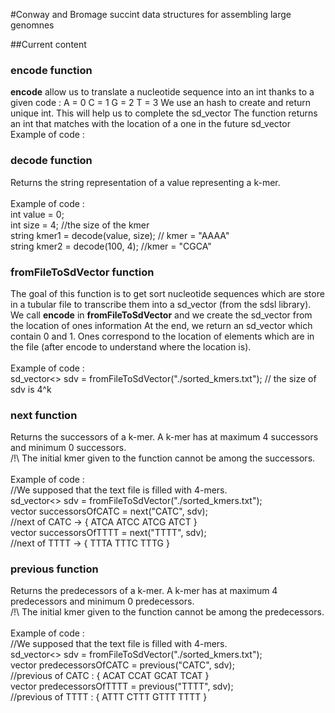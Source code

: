 #Conway and Bromage succint data structures for assembling large genomnes

##Current content

### encode function
**encode** allow us to translate a nucleotide sequence into an int thanks to a given code :
A = 0
C = 1
G = 2
T = 3
We use an hash to create and return unique int. This will help us to complete the sd_vector
The function returns an int that matches with the location of a one in the future sd_vector
Example of code : <br>

### decode function
Returns the string representation of a value representing a k-mer.<br>
<br>
Example of code : <br>
int value = 0; <br>
int size = 4; //the size of the kmer <br>
string kmer1 = decode(value, size); // kmer = "AAAA" <br>
string kmer2 = decode(100, 4); //kmer = "CGCA" <br>

### fromFileToSdVector function
The goal of this function is to get sort nucleotide sequences which are store in a tubular file to transcribe them
into a sd_vector (from the sdsl library).
We call **encode** in **fromFileToSdVector** and we create the sd_vector from the location of ones information
At the end, we return an sd_vector which contain 0 and 1. Ones correspond to the location of elements which are in the file (after encode to understand where the location is). <br>
<br>
Example of code : <br>
sd_vector<> sdv = fromFileToSdVector("./sorted_kmers.txt"); // the size of sdv is 4^k <br>

### next function
Returns the successors of a k-mer. A k-mer has at maximum 4 successors and minimum 0 successors.<br> 
/!\ The initial kmer given to the function cannot be among the successors.<br> 
<br>
Example of code : <br> 
//We supposed that the text file is filled with 4-mers.<br> 
sd_vector<> sdv = fromFileToSdVector("./sorted_kmers.txt");<br> 
vector<string> successorsOfCATC = next("CATC", sdv);<br> 
//next of CATC -> { ATCA ATCC ATCG ATCT }<br> 
vector<string> successorsOfTTTT = next("TTTT", sdv);<br> 
//next of TTTT -> { TTTA TTTC TTTG }<br> 

### previous function
Returns the predecessors of a k-mer. A k-mer has at maximum 4 predecessors and minimum 0 predecessors.<br> 
/!\ The initial kmer given to the function cannot be among the predecessors.<br>
<br>
Example of code : <br>
//We supposed that the text file is filled with 4-mers.<br>
sd_vector<> sdv = fromFileToSdVector("./sorted_kmers.txt");<br>
vector<string> predecessorsOfCATC = previous("CATC", sdv);<br>
//previous of CATC : { ACAT CCAT GCAT TCAT } <br>
vector<string> predecessorsOfTTTT = previous("TTTT", sdv);<br>
//previous of TTTT : { ATTT CTTT GTTT TTTT }<br>

